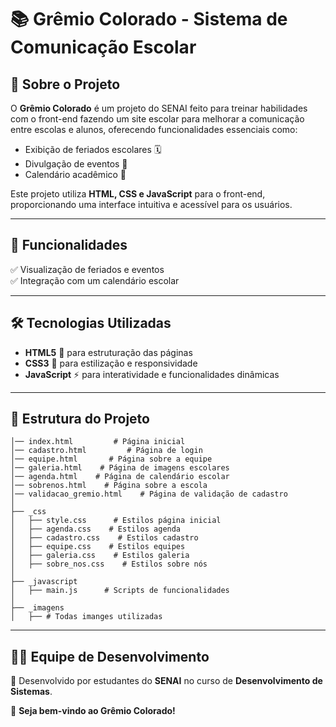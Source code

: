# 📚 Grêmio Colorado - Sistema de Comunicação Escolar

## 📌 Sobre o Projeto
O **Grêmio Colorado** é um projeto do SENAI feito para treinar habilidades com o front-end fazendo um site escolar para melhorar a comunicação entre escolas e alunos, oferecendo funcionalidades essenciais como:
- Exibição de feriados escolares 🗓️
- Divulgação de eventos 📢
- Calendário acadêmico 📆

Este projeto utiliza **HTML, CSS e JavaScript** para o front-end, proporcionando uma interface intuitiva e acessível para os usuários.

---

## 🚀 Funcionalidades
✅ Visualização de feriados e eventos<br>
✅ Integração com um calendário escolar<br>

---

## 🛠️ Tecnologias Utilizadas
- **HTML5** 🎨 para estruturação das páginas
- **CSS3** 🎨 para estilização e responsividade
- **JavaScript** ⚡ para interatividade e funcionalidades dinâmicas

---

## 📂 Estrutura do Projeto
```
│── index.html         # Página inicial
│── cadastro.html         # Página de login
│── equipe.html       # Página sobre a equipe
│── galeria.html    # Página de imagens escolares
│── agenda.html    # Página de calendário escolar
│── sobrenos.html    # Página sobre a escola
│── validacao_gremio.html    # Página de validação de cadastro
│
├── _css
│   ├── style.css      # Estilos página inicial
│   ├── agenda.css    # Estilos agenda
│   ├── cadastro.css    # Estilos cadastro
│   ├── equipe.css    # Estilos equipes
│   ├── galeria.css    # Estilos galeria
│   ├── sobre_nos.css    # Estilos sobre nós
│
├── _javascript
│   ├── main.js      # Scripts de funcionalidades
│
├── _imagens
│   ├── # Todas imanges utilizadas

```

---

## 👨‍💻 Equipe de Desenvolvimento
🚀 Desenvolvido por estudantes do **SENAI** no curso de **Desenvolvimento de Sistemas**.

📌 **Seja bem-vindo ao Grêmio Colorado!**
